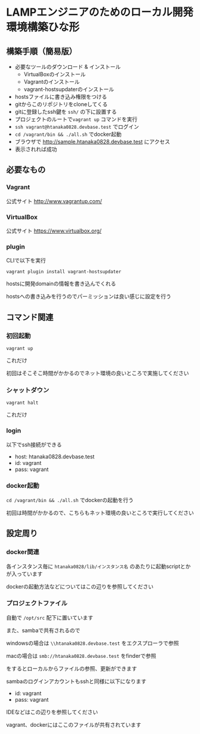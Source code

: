 # LAMPエンジニアのためのローカル開発環境構築ひな形

## 構築手順（簡易版）

- 必要なツールのダウンロード & インストール
	- VirtualBoxのインストール
	- Vagrantのインストール
	- vagrant-hostsupdaterのインストール
- hostsファイルに書き込み権限をつける
- gitからこのリポジトリをcloneしてくる
- gitに登録したssh鍵を `ssh/` の下に設置する
- プロジェクトのルートで`vagrant up` コマンドを実行
- `ssh vagrant@htanaka0828.devbase.test` でログイン
- `cd /vagrant/bin && ./all.sh` でdocker起動
- ブラウザで http://sample.htanaka0828.devbase.test にアクセス
- 表示されれば成功

## 必要なもの

### Vagrant

公式サイト
http://www.vagrantup.com/

### VirtualBox

公式サイト
https://www.virtualbox.org/

### plugin

CLIで以下を実行

`vagrant plugin install vagrant-hostsupdater`

hostsに開発domainの情報を書き込んでくれる

hostsへの書き込みを行うのでパーミッションは良い感じに設定を行う

## コマンド関連

### 初回起動

`vagrant up`

これだけ

初回はそこそこ時間がかかるのでネット環境の良いところで実施してください

### シャットダウン

`vagrant halt`

これだけ

### login

以下でssh接続ができる

- host: htanaka0828.devbase.test
- id: vagrant
- pass: vagrant


### docker起動

`cd /vagrant/bin && ./all.sh` でdockerの起動を行う

初回は時間がかかるので、こちらもネット環境の良いところで実行してください

## 設定周り

### docker関連
各インスタンス毎に `htanaka0828/lib/インスタンス名` のあたりに起動scriptとかが入っています

dockerの起動方法などについてはこの辺りを参照してください

### プロジェクトファイル
自動で `/opt/src` 配下に置いています

また、sambaで共有されるので

windowsの場合は `\\htanaka0828.devbase.test` をエクスプローラで参照

macの場合は `smb://htanaka0828.devbase.test` をfinderで参照

をするとローカルからファイルの参照、更新ができます

sambaのログインアカウントもsshと同様に以下になります

- id: vagrant
- pass: vagrant

IDEなどはこの辺りを参照してください

vagrant、dockerにはここのファイルが共有されています
